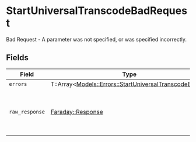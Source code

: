 # StartUniversalTranscodeBadRequest

Bad Request - A parameter was not specified, or was specified incorrectly.


## Fields

| Field                                                                                                           | Type                                                                                                            | Required                                                                                                        | Description                                                                                                     |
| --------------------------------------------------------------------------------------------------------------- | --------------------------------------------------------------------------------------------------------------- | --------------------------------------------------------------------------------------------------------------- | --------------------------------------------------------------------------------------------------------------- |
| `errors`                                                                                                        | T::Array<[Models::Errors::StartUniversalTranscodeErrors](../../models/errors/startuniversaltranscodeerrors.md)> | :heavy_minus_sign:                                                                                              | N/A                                                                                                             |
| `raw_response`                                                                                                  | [Faraday::Response](https://www.rubydoc.info/gems/faraday/Faraday/Response)                                     | :heavy_minus_sign:                                                                                              | Raw HTTP response; suitable for custom response parsing                                                         |